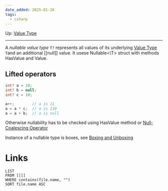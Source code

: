 ```yaml
---
date_added: 2025-01-26
tags:
  - csharp
---
```

Up: [Value Type](Value%20Type.md)
___
 A _nullable value type_ `T?` represents all values of its underlying [Value Type](Value%20Type.md) `T`and an additional [[null]] value. It usese Nullable<\T> struct with methods HasValue and Value.

## Lifted operators
```cs
int? a = 10;
int? b = null;
int? c = 10;

a++;        // a is 11
a = a * c;  // a is 110
a = a + b;  // a is null
```

Otherwise nullability has to be checked using HasValue method or [Null-Coalescing Operator](Null-Coalescing%20Operator.md)

Instance of a nullable type is boxes, see [Boxing and Unboxing](Boxing%20and%20Unboxing)
# Links
```dataview
LIST
FROM [[]]
WHERE contains(file.name, "")
SORT file.name ASC
```
